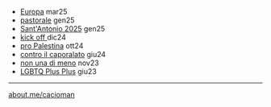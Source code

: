 

- [Europa](https://cacioman.github.io/perpiazze05.html) mar25
- [pastorale](https://cacioman.github.io/pastorale.html) gen25
- [Sant'Antonio 2025](https://cacioman.github.io/santantonio25.html) gen25
- [kick off ](https://cacioman.github.io/kickofftione6x6.html) dic24 
- [pro Palestina](https://cacioman.github.io/perpiazze04.html) ott24  
- [contro il caporalato](https://cacioman.github.io/perpiazze02.html) giu24  
- [non una di meno](https://cacioman.github.io/perpiazze01.html) nov23
- [LGBTQ Plus Plus](https://cacioman.github.io/LGTBplusplus.html) giu23   

---  
[about.me/cacioman](https://about.me/cacioman) 
